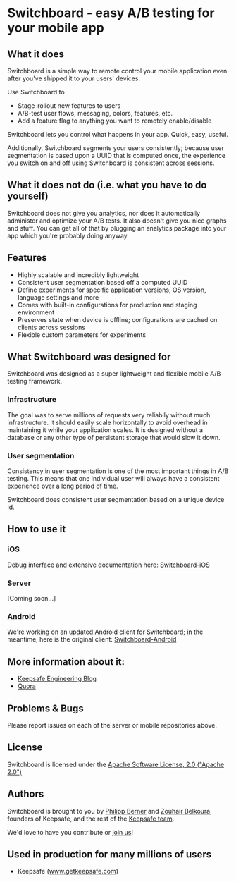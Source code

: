 Switchboard - easy A/B testing for your mobile app
===

## What it does
Switchboard is a simple way to remote control your mobile application even after you've shipped it to your users'
devices.

Use Switchboard to
* Stage-rollout new features to users
* A/B-test user flows, messaging, colors, features, etc.
* Add a feature flag to anything you want to remotely enable/disable

Switchboard lets you control what happens in your app. Quick, easy, useful.

Additionally, Switchboard segments your users consistently; because user segmentation is based upon a UUID that is computed once, the experience you switch on and off using Switchboard is consistent across sessions.

## What it does not do (i.e. what you have to do yourself)

Switchboard does not give you analytics, nor does it automatically administer and optimize your A/B tests. It also doesn't give you nice graphs and stuff. You can get all of that by plugging an analytics package into your app which you're probably doing anyway.

## Features

* Highly scalable and incredibly lightweight
* Consistent user segmentation based off a computed UUID
* Define experiments for specific application versions, OS version, language settings and more
* Comes with built-in configurations for production and staging environment
* Preserves state when device is offline; configurations are cached on clients across sessions
* Flexible custom parameters for experiments

## What Switchboard was designed for

Switchboard was designed as a super lightweight and flexible mobile A/B testing framework. 

### Infrastructure

The goal was to serve millions of requests very reliablly without much infrastructure. It should easily scale horizontally to avoid overhead in maintaining it while your application scales. It is designed without a database or any other type of persistent storage that would slow it down.

### User segmentation
Consistency in user segmentation is one of the most important things in A/B testing. This means that one individual user will always have a consistent experience over a long period of time. 

Switchboard does consistent user segmentation based on a unique device id.

## How to use it

### iOS

Debug interface and extensive documentation here: [Switchboard-iOS](https://github.com/KeepSafe/Switchboard-iOS)

### Server

[Coming soon...]

### Android

We're working on an updated Android client for Switchboard; in the meantime, here is the original client: [Switchboard-Android](https://github.com/KeepSafe/Switchboard-Android)

## More information about it:

* [Keepsafe Engineering Blog](https://medium.com/keepsafe-engineering/a-b-testing-for-mobile-apps-made-easy-348b68e68362#.j7f2x848n)
* [Quora](http://qr.ae/TUTJcZ)

## Problems & Bugs

Please report issues on each of the server or mobile repositories above.

## License
Switchboard is licensed under the [Apache Software License, 2.0 ("Apache 2.0")](http://www.apache.org/licenses/LICENSE-2.0)

## Authors

Switchboard is brought to you by [Philipp Berner](https://github.com/philippb) and [Zouhair Belkoura](https://github.com/zouhairb), founders of Keepsafe, and the rest of the [Keepsafe team](https://www.getkeepsafe.com/about.html). 

We'd love to have you contribute or [join us](https://www.getkeepsafe.com/careers.html)!

## Used in production for many millions of users

* Keepsafe (www.getkeepsafe.com)

